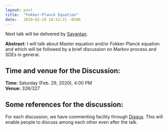 ```yaml
---
layout: post
title:  "Fokker-Planck Equation"
date:   2020-02-29 18:52:21 -0500
---
```

Next talk will be delivered by [Sayantan](https://www.imsc.res.in/sayantan_ghosh). 

**Abstract:** I will talk about Master equation and/or Fokker-Planck equation and which will be followed by a brief discussion on Markov process and SDEs in general.

## Time and venue for the Discussion:
**Time:** Saturday (Feb. 29, 2020), 4:00 PM  
**Venue:** 326/327  

## Some references for the discussion:


For each discussion, we have commenting facility through [Disqus](https://disqus.com/). This will enable people to discuss among each other even after the talk.

